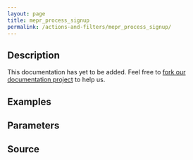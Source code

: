```yaml
---
layout: page
title: mepr_process_signup
permalink: /actions-and-filters/mepr_process_signup/
---
```


## Description

This documentation has yet to be added. Feel free to [fork our documentation project](https://github.com/caseproof/memberpress-docs) to help us.

## Examples


## Parameters


## Source

